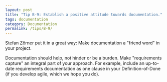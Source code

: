 ```yaml
---
layout: post
title: "Tip B-9: Establish a positive attitude towards documentation."
tags: documentation
category: Documentation
permalink: /tips/B-9/
---
```


Stefan Zörner put it in a great way: Make documentation a "friend word" in your project.

Documentation should help, not hinder or be a burden. Make "requirements capture" an integral part of your approach. For example, include an up-to-date requirements documentation as one clause in your Definition-of-Done (if you develop agile, which we hope you do).
